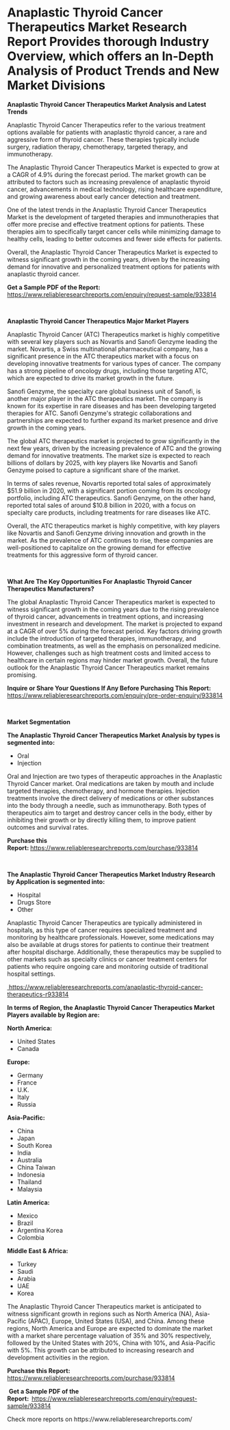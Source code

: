 <p><h1>Anaplastic Thyroid Cancer Therapeutics Market Research Report Provides thorough Industry Overview, which offers an In-Depth Analysis of Product Trends and New Market Divisions</h1></p><p><strong>Anaplastic Thyroid Cancer Therapeutics Market Analysis and Latest Trends</strong></p>
<p><p>Anaplastic Thyroid Cancer Therapeutics refer to the various treatment options available for patients with anaplastic thyroid cancer, a rare and aggressive form of thyroid cancer. These therapies typically include surgery, radiation therapy, chemotherapy, targeted therapy, and immunotherapy.</p><p>The Anaplastic Thyroid Cancer Therapeutics Market is expected to grow at a CAGR of 4.9% during the forecast period. The market growth can be attributed to factors such as increasing prevalence of anaplastic thyroid cancer, advancements in medical technology, rising healthcare expenditure, and growing awareness about early cancer detection and treatment.</p><p>One of the latest trends in the Anaplastic Thyroid Cancer Therapeutics Market is the development of targeted therapies and immunotherapies that offer more precise and effective treatment options for patients. These therapies aim to specifically target cancer cells while minimizing damage to healthy cells, leading to better outcomes and fewer side effects for patients.</p><p>Overall, the Anaplastic Thyroid Cancer Therapeutics Market is expected to witness significant growth in the coming years, driven by the increasing demand for innovative and personalized treatment options for patients with anaplastic thyroid cancer.</p></p>
<p><strong>Get a Sample PDF of the Report:&nbsp;</strong> <a href="https://www.reliableresearchreports.com/enquiry/request-sample/933814">https://www.reliableresearchreports.com/enquiry/request-sample/933814</a></p>
<p>&nbsp;</p>
<p><strong>Anaplastic Thyroid Cancer Therapeutics Major Market Players</strong></p>
<p><p>Anaplastic Thyroid Cancer (ATC) Therapeutics market is highly competitive with several key players such as Novartis and Sanofi Genzyme leading the market. Novartis, a Swiss multinational pharmaceutical company, has a significant presence in the ATC therapeutics market with a focus on developing innovative treatments for various types of cancer. The company has a strong pipeline of oncology drugs, including those targeting ATC, which are expected to drive its market growth in the future.</p><p>Sanofi Genzyme, the specialty care global business unit of Sanofi, is another major player in the ATC therapeutics market. The company is known for its expertise in rare diseases and has been developing targeted therapies for ATC. Sanofi Genzyme's strategic collaborations and partnerships are expected to further expand its market presence and drive growth in the coming years.</p><p>The global ATC therapeutics market is projected to grow significantly in the next few years, driven by the increasing prevalence of ATC and the growing demand for innovative treatments. The market size is expected to reach billions of dollars by 2025, with key players like Novartis and Sanofi Genzyme poised to capture a significant share of the market.</p><p>In terms of sales revenue, Novartis reported total sales of approximately $51.9 billion in 2020, with a significant portion coming from its oncology portfolio, including ATC therapeutics. Sanofi Genzyme, on the other hand, reported total sales of around $10.8 billion in 2020, with a focus on specialty care products, including treatments for rare diseases like ATC.</p><p>Overall, the ATC therapeutics market is highly competitive, with key players like Novartis and Sanofi Genzyme driving innovation and growth in the market. As the prevalence of ATC continues to rise, these companies are well-positioned to capitalize on the growing demand for effective treatments for this aggressive form of thyroid cancer.</p></p>
<p>&nbsp;</p>
<p><strong>What Are The Key Opportunities For Anaplastic Thyroid Cancer Therapeutics Manufacturers?</strong></p>
<p><p>The global Anaplastic Thyroid Cancer Therapeutics market is expected to witness significant growth in the coming years due to the rising prevalence of thyroid cancer, advancements in treatment options, and increasing investment in research and development. The market is projected to expand at a CAGR of over 5% during the forecast period. Key factors driving growth include the introduction of targeted therapies, immunotherapy, and combination treatments, as well as the emphasis on personalized medicine. However, challenges such as high treatment costs and limited access to healthcare in certain regions may hinder market growth. Overall, the future outlook for the Anaplastic Thyroid Cancer Therapeutics market remains promising.</p></p>
<p><strong>Inquire or Share Your Questions If Any Before Purchasing This Report:</strong> <a href="https://www.reliableresearchreports.com/enquiry/pre-order-enquiry/933814">https://www.reliableresearchreports.com/enquiry/pre-order-enquiry/933814</a></p>
<p>&nbsp;</p>
<p><strong>Market Segmentation</strong></p>
<p><strong>The Anaplastic Thyroid Cancer Therapeutics Market Analysis by types is segmented into:</strong></p>
<p><ul><li>Oral</li><li>Injection</li></ul></p>
<p><p>Oral and Injection are two types of therapeutic approaches in the Anaplastic Thyroid Cancer market. Oral medications are taken by mouth and include targeted therapies, chemotherapy, and hormone therapies. Injection treatments involve the direct delivery of medications or other substances into the body through a needle, such as immunotherapy. Both types of therapeutics aim to target and destroy cancer cells in the body, either by inhibiting their growth or by directly killing them, to improve patient outcomes and survival rates.</p></p>
<p><strong>Purchase this Report:&nbsp;</strong><a href="https://www.reliableresearchreports.com/purchase/933814">https://www.reliableresearchreports.com/purchase/933814</a></p>
<p>&nbsp;</p>
<p><strong>The Anaplastic Thyroid Cancer Therapeutics Market Industry Research by Application is segmented into:</strong></p>
<p><ul><li>Hospital</li><li>Drugs Store</li><li>Other</li></ul></p>
<p><p>Anaplastic Thyroid Cancer Therapeutics are typically administered in hospitals, as this type of cancer requires specialized treatment and monitoring by healthcare professionals. However, some medications may also be available at drugs stores for patients to continue their treatment after hospital discharge. Additionally, these therapeutics may be supplied to other markets such as specialty clinics or cancer treatment centers for patients who require ongoing care and monitoring outside of traditional hospital settings.</p></p>
<p><a href="https://www.reliableresearchreports.com/anaplastic-thyroid-cancer-therapeutics-r933814">&nbsp;https://www.reliableresearchreports.com/anaplastic-thyroid-cancer-therapeutics-r933814</a></p>
<p><strong>In terms of Region, the Anaplastic Thyroid Cancer Therapeutics Market Players available by Region are:</strong></p>
<p>
    <p> <strong> North America: </strong>
        <ul>
            <li>United States</li>
            <li>Canada</li>
        </ul>
        </p> 
    <p> <strong> Europe: </strong>
        <ul>
            <li>Germany</li>
            <li>France</li>
            <li>U.K.</li>
            <li>Italy</li>
            <li>Russia</li>
        </ul>
        </p> 
    <p> <strong> Asia-Pacific: </strong>
        <ul>
            <li>China</li>
            <li>Japan</li>
            <li>South Korea</li>
            <li>India</li>
            <li>Australia</li>
            <li>China Taiwan</li>
            <li>Indonesia</li>
            <li>Thailand</li>
            <li>Malaysia</li>
        </ul>
        </p> 
    <p> <strong> Latin America: </strong>
        <ul>
            <li>Mexico</li>
            <li>Brazil</li>
            <li>Argentina Korea</li>
            <li>Colombia</li>
        </ul>
        </p> 
    <p> <strong> Middle East & Africa: </strong>
        <ul>
            <li>Turkey</li>
            <li>Saudi</li>
            <li>Arabia</li>
            <li>UAE</li>
            <li>Korea</li>
        </ul>
    </p>
    </p>
<p><p>The Anaplastic Thyroid Cancer Therapeutics market is anticipated to witness significant growth in regions such as North America (NA), Asia-Pacific (APAC), Europe, United States (USA), and China. Among these regions, North America and Europe are expected to dominate the market with a market share percentage valuation of 35% and 30% respectively, followed by the United States with 20%, China with 10%, and Asia-Pacific with 5%. This growth can be attributed to increasing research and development activities in the region.</p></p>
<p><strong>Purchase this Report: </strong><a href="https://www.reliableresearchreports.com/purchase/933814">https://www.reliableresearchreports.com/purchase/933814</a></p>
<p>&nbsp;<strong>Get a Sample PDF of the Report:&nbsp;&nbsp;</strong><a href="https://www.reliableresearchreports.com/enquiry/request-sample/933814">https://www.reliableresearchreports.com/enquiry/request-sample/933814</a></p>
<p><strong></strong></p>
<p>Check more reports on https://www.reliableresearchreports.com/</p>